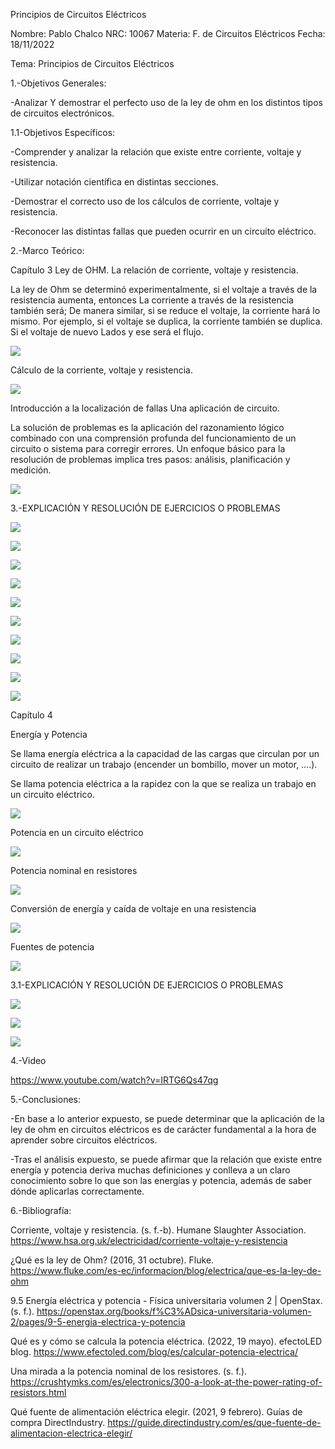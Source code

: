 Principios de Circuitos Eléctricos

Nombre: Pablo Chalco   NRC: 10067  Materia: F. de Circuitos Eléctricos   Fecha: 18/11/2022  

Tema: Principios de Circuitos Eléctricos

1.-Objetivos Generales: 

-Analizar Y demostrar el perfecto uso de la ley de ohm en los distintos tipos de circuitos electrónicos.

1.1-Objetivos Específicos:

-Comprender y analizar la relación que existe entre corriente, voltaje y resistencia.

-Utilizar notación científica en distintas secciones.

-Demostrar el correcto uso de los cálculos de corriente, voltaje y resistencia.

-Reconocer las distintas fallas que pueden ocurrir en un circuito eléctrico.

2.-Marco Teórico:

Capítulo 3 Ley de OHM.
La relación de corriente, voltaje y resistencia.

La ley de Ohm se determinó experimentalmente, si el voltaje a través de la resistencia aumenta, entonces La corriente a través de la resistencia también será; De manera similar, si se reduce el voltaje, la corriente hará lo mismo. Por ejemplo, si el voltaje se duplica, la corriente también se duplica. Si el voltaje de nuevo Lados y ese será el flujo.

![](https://github.com/phchalco/Tarea2/blob/main/12.png)

Cálculo de la corriente, voltaje y resistencia.

![](https://github.com/phchalco/Tarea2/blob/main/13.png)

Introducción a la localización de fallas Una aplicación de circuito.

La solución de problemas es la aplicación del razonamiento lógico combinado con una comprensión profunda del funcionamiento de un circuito o sistema para corregir errores. Un enfoque básico para la resolución de problemas implica tres pasos: análisis, planificación y medición.

![](https://github.com/phchalco/Tarea2/blob/main/14.png)

3.-EXPLICACIÓN Y RESOLUCIÓN DE EJERCICIOS O PROBLEMAS

![](https://github.com/phchalco/Tarea2/blob/main/3EC1.png)

![](https://github.com/phchalco/Tarea2/blob/main/3EC2.png)

![](https://github.com/phchalco/Tarea2/blob/main/3EC3.png)

![](https://github.com/phchalco/Tarea2/blob/main/3EC4.png)

![](https://github.com/phchalco/Tarea2/blob/main/3EC5.png)

![](https://github.com/phchalco/Tarea2/blob/main/3EC6.png)

![](https://github.com/phchalco/Tarea2/blob/main/3EC7.png)

![](https://github.com/phchalco/Tarea2/blob/main/3EC8.png)

![](https://github.com/phchalco/Tarea2/blob/main/3EC9.png)

![](https://github.com/phchalco/Tarea2/blob/main/3EC10.png)

Capítulo 4

Energía y Potencia

Se llama energía eléctrica a la capacidad de las cargas que circulan por un circuito de realizar un trabajo (encender un bombillo, mover un motor, ….).

Se llama potencia eléctrica a la rapidez con la que se realiza un trabajo en un circuito eléctrico.

![](https://github.com/phchalco/Tarea2/blob/main/15.png)

Potencia en un circuito eléctrico

![](https://github.com/phchalco/Tarea2/blob/main/16.png)

Potencia nominal en resistores

![](https://github.com/phchalco/Tarea2/blob/main/17.png)

Conversión de energía y caída de voltaje en una resistencia

![](https://github.com/phchalco/Tarea2/blob/main/18.png)

Fuentes de potencia

![](https://github.com/phchalco/Tarea2/blob/main/19.png)

3.1-EXPLICACIÓN Y RESOLUCIÓN DE EJERCICIOS O PROBLEMAS

![](https://github.com/phchalco/Tarea2/blob/main/4EC1.png)

![](https://github.com/phchalco/Tarea2/blob/main/4EC2.png)

![](https://github.com/phchalco/Tarea2/blob/main/4EC3.png)

4.-Video

https://www.youtube.com/watch?v=IRTG6Qs47qg

5.-Conclusiones:

-En base a lo anterior expuesto, se puede determinar que la aplicación de la ley de ohm en circuitos eléctricos es de carácter fundamental a la hora de aprender sobre circuitos eléctricos.

-Tras el análisis expuesto, se puede afirmar que la relación que existe entre energía y potencia deriva muchas definiciones y conlleva a un claro conocimiento sobre lo que son las energías y potencia, además de saber dónde aplicarlas correctamente.

6.-Bibliografía:

Corriente, voltaje y resistencia. (s. f.-b). Humane Slaughter Association. https://www.hsa.org.uk/electricidad/corriente-voltaje-y-resistencia

¿Qué es la ley de Ohm? (2016, 31 octubre). Fluke. https://www.fluke.com/es-ec/informacion/blog/electrica/que-es-la-ley-de-ohm

9.5 Energía eléctrica y potencia - Física universitaria volumen 2 | OpenStax. (s. f.). https://openstax.org/books/f%C3%ADsica-universitaria-volumen-2/pages/9-5-energia-electrica-y-potencia

Qué es y cómo se calcula la potencia eléctrica. (2022, 19 mayo). efectoLED blog. https://www.efectoled.com/blog/es/calcular-potencia-electrica/

Una mirada a la potencia nominal de los resistores. (s. f.). https://crushtymks.com/es/electronics/300-a-look-at-the-power-rating-of-resistors.html

Qué fuente de alimentación eléctrica elegir. (2021, 9 febrero). Guías de compra DirectIndustry. https://guide.directindustry.com/es/que-fuente-de-alimentacion-electrica-elegir/
